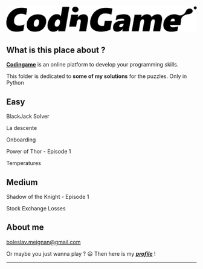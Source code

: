 # ![codingame-banner](codingame_banner.png)

## What is this place about ?

[**Codingame**](https://www.codingame.com/training) is an online platform to develop your programming skills.


This folder is dedicated to **some of my solutions** for the puzzles.
Only in Python

## Easy

BlackJack Solver

La descente

Onboarding

Power of Thor - Episode 1

Temperatures

## Medium

Shadow of the Knight - Episode 1

Stock Exchange Losses

## About me

 boleslav.meignan@gmail.com
 
 Or maybe you just wanna play ? :smiley: Then here is my [**_profile_**](https://www.codingame.com/profile/c165cf2e2619c51d2a1549ff8e3c82ea8345394) !
 
 ****
